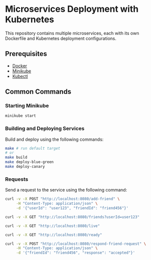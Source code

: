# Microservices Deployment with Kubernetes

This repository contains multiple microservices, each with its own Dockerfile and Kubernetes deployment configurations. 

## Prerequisites

- [Docker](https://www.docker.com/)
- [Minikube](https://minikube.sigs.k8s.io/docs/start/)
- [Kubectl](https://kubernetes.io/docs/tasks/tools/install-kubectl/)

## Common Commands

### Starting Minikube

```sh
minikube start
```

### Building and Deploying Services

Build and deploy using the following commands:

```sh
make # run default target
# or 
make build
make deploy-blue-green
make deploy-canary
```

### Requests

Send a request to the service using the following command:
    
```sh
curl -v -X POST "http://localhost:8080/add-friend" \
     -H "Content-Type: application/json" \
     -d '{"userId": "user123", "friendId": "friend456"}'

curl -v -X GET "http://localhost:8080/friends?userId=user123"

curl -v -X GET "http://localhost:8080/live"

curl -v -X GET "http://localhost:8080/ready"

curl -v -X POST "http://localhost:8080/respond-friend-request" \
     -H "Content-Type: application/json" \
     -d '{"friendId": "friend456", "response": "accepted"}'
```
